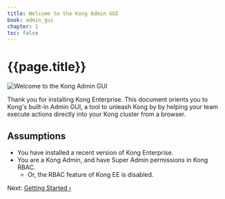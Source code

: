 ```yaml
---
title: Welcome to the Kong Admin GUI
book: admin_gui
chapter: 1
toc: false
---
```


# {{page.title}}

![Welcome to the Kong Admin GUI](https://konghq.com/wp-content/uploads/2018/04/dashboard-cluster-management-2.png)

Thank you for installing Kong Enterprise. This document orients you to Kong's built-in Admin GUI, a tool to unleash Kong by by helping your team execute actions directly into your Kong cluster from a browser.

## Assumptions

* You have installed a recent version of Kong Enterprise.
* You are a Kong Admin, and have Super Admin permissions in Kong RBAC.
    * Or, the RBAC feature of Kong EE is disabled.

Next: [Getting Started &rsaquo;]({{page.book.next}})
